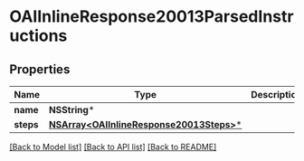 # OAIInlineResponse20013ParsedInstructions

## Properties
Name | Type | Description | Notes
------------ | ------------- | ------------- | -------------
**name** | **NSString*** |  | 
**steps** | [**NSArray&lt;OAIInlineResponse20013Steps&gt;***](OAIInlineResponse20013Steps.md) |  | [optional] 

[[Back to Model list]](../README.md#documentation-for-models) [[Back to API list]](../README.md#documentation-for-api-endpoints) [[Back to README]](../README.md)


